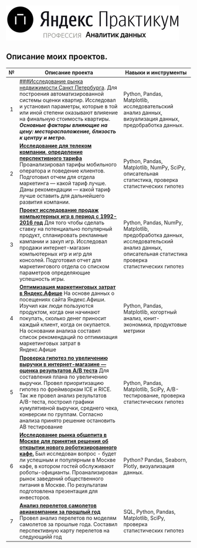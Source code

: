 ![![](https://praktikum.yandex.ru)](https://github.com/konicaRu/pictures_blog/blob/master/anal_logo_yn_logo_prof.jpg)

## Описание моих проектов. 
**№** |**Описание проекта** |**Навыки и инструменты**
:-----------:|----------|------------------------  
1|[###Исследование рынка недвижимости Санкт Петербурга](https://nbviewer.jupyter.org/github/konicaRu/i_am_data_analyst/blob/master/2_project_research_data_analysis/2_project_flat_for_sale.ipynb).  Для построения автоматизированной системы оценки квартир. Исследовал и установил параметры, которые в той или иной степени оказывают влияение на финальную стоимость квартиры.  ***Основные факторы влияющие на цену: месторасположение, близость к центру и метро.***| Python, Pandas, Matplotlib, исследовательский анализ данных, визуализация данных, предобработка данных.
2|[**Исследование для телеком компании, определение перспективного тарифа**](https://nbviewer.jupyter.org/github/konicaRu/data_analyst/blob/master/3_project_statistical_analysis_data/3_project_telecom_tariff.ipynb) Проанализировал тарифы мобильного оператора и поведение клиентов. Подготовил отчем для отдела маркетинга — какой тариф лучше. Даны рекомендации — какой тариф лучше оставить для дальнейшего развития компании. |Python, Pandas, Matplotlib, NumPy, SciPy, описательная статистика, проверка статистических гипотез
3|[**Проект исследование продаж компьютерных игр в период с 1992-2016 год**](https://nbviewer.jupyter.org/github/konicaRu/i_am_data_analyst/blob/master/4_complete_project_1/complete_project_1_computer%20games.ipynb)  Для того чтобы сделать ставку на потенциально популярный продукт, спланировать рекламные кампании и закуп игр.  Исследовал продажи интернет-магазин компьютерных игр и игр для консолей. Подготовил отчет для маркетингового отдела со списком параметров определяющие успешность игры. |Python, Pandas, NumPy, Matplotlib, предобработка данных, исследовательский анализ данных, описательная статистика проверка статистических гипотез
4|[**Оптимизация маркетинговых затрат в Яндекс.Афише**](https://nbviewer.jupyter.org/github/konicaRu/i_am_data_analyst/blob/master/6_project%20_analytics_in_yandex_afisha_3send/6_project%20_analytics_in_yandex_afisha_3send.ipynb)  На основе данных о посещениях сайта Яндекс.Афиши. Изучил как люди пользуются продуктом, когда они начинают покупать, сколько денег приносит каждый клиент, когда он окупается. На основании анализа составил список  рекомендаций по оптимизация маркетинговых затрат в Яндекс.Афише|Python, Pandas, Matplotlib, когортный анализ, юнит-экономика, продуктовые метрики
5|[**Проверка гипотез по увеличению выручки в интернет-магазине — оценка результатов A/B теста**](https://nbviewer.jupyter.org/github/konicaRu/i_am_data_analyst/blob/master/7_project%20_a_b_test_2_send/7_project%20_a_b_test_2_send.ipynb)  Для составления плана по увеличению выручки. Провел приоритизацию гипотез по фреймворкам ICE и RICE. Так же провел анализ результатов A/B-теста, построил графики кумулятивной выручки, среднего чека, конверсии по группам. Согласно анализа принято решение остановить АВ тестирование|Python, Pandas, Matplotlib, SciPy, A/B-тестирование, проверка статистических гипотез
6|[**Исследование рынка общепита в Москве для принятия решения об открытии нового роботизированного кафе.**](https://nbviewer.jupyter.org/github/konicaRu/i_am_data_analyst/blob/master/8_project%20_public_catering_msk/8_project%20_public_catering_1send.ipynb)  Был исследован вопрос - будет ли успешным и популярным в Москве кафе,  в котором гостей обслуживают роботы-официанты. Проанализирован рынок заведений общественного питания в Москве. По результатам  подготовлена презентация для инвесторов.|Python? Pandas, Seaborn, Plotly, визуализация данных.
7|[**Анализ перелетов самолетов авиакомпании за прошлый год**](https://nbviewer.jupyter.org/github/konicaRu/i_am_data_analyst/blob/master/5_project_collection_and_storage/5_analytics_in_airlines.ipynb)  Провел анализ перелетов по моделям самолетов за прошлые года. Составил перспективную карту перелетов на следующийй год|SQL, Python, Pandas, Matplotlib, SciPy, проверка статистических гипотез
